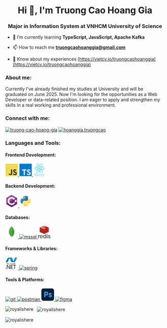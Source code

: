 <h1 align="center">Hi 👋, I'm Truong Cao Hoang Gia</h1>
<h3 align="center">Major in Information System at VNHCM University of Science</h3>

- 🌱 I’m currently learning **TypeScript, JavaScript, Apache Kafka**

- 📫 How to reach me **truongcaohoanggia@gmail.com**

- 📄 Know about my experiences [https://vietcv.io/truongcaohoanggia](https://vietcv.io/truongcaohoanggia)

<h3 align="left">About me:</h3>

Currently I've already finished my studies at University and will be graduated on June 2025. Now I'm looking for the opportunities as a Web Developer or data-related position. I am eager to apply and strengthen my skills in a real working and professional environment.

<h3 align="left">Connect with me:</h3>
<p align="left">
<a href="https://linkedin.com/in/truong-cao-hoang-gia" target="blank"><img align="center" src="https://raw.githubusercontent.com/rahuldkjain/github-profile-readme-generator/master/src/images/icons/Social/linked-in-alt.svg" alt="truong-cao-hoang-gia" height="30" width="40" /></a>
<a href="https://fb.com/hoanggia.truongcao" target="blank"><img align="center" src="https://raw.githubusercontent.com/rahuldkjain/github-profile-readme-generator/master/src/images/icons/Social/facebook.svg" alt="hoanggia.truongcao" height="30" width="40" /></a>
</p>

<h3 align="left">Languages and Tools:</h3>

<h4 align="left">Frontend Development:</h4>
<p align="left">
  <a href="https://developer.mozilla.org/en-US/docs/Web/JavaScript" target="_blank" rel="noreferrer" >
    <img src="https://raw.githubusercontent.com/devicons/devicon/master/icons/javascript/javascript-original.svg" alt="javascript" width="40" height="40"/>
  </a>
  <a href="https://www.typescriptlang.org/" target="_blank" rel="noreferrer">
    <img src="https://raw.githubusercontent.com/devicons/devicon/master/icons/typescript/typescript-original.svg" alt="typescript" width="40" height="40"/>
  </a>
  <a href="https://reactjs.org/" target="_blank" rel="noreferrer">
    <img src="https://raw.githubusercontent.com/devicons/devicon/master/icons/react/react-original-wordmark.svg" alt="react" width="40" height="40"/>
  </a>
</p>

<h4 align="left">Backend Development:</h4>
<p align="left">
  <a href="https://www.w3schools.com/cs/" target="_blank" rel="noreferrer">
    <img src="https://raw.githubusercontent.com/devicons/devicon/master/icons/csharp/csharp-original.svg" alt="csharp" width="40" height="40"/>
  </a>
  <a href="https://www.python.org/" target="_blank" rel="noreferrer">
    <img src="https://raw.githubusercontent.com/devicons/devicon/master/icons/python/python-original.svg" alt="python" width="40" height="40"/>
  </a>
</p>

<h4 align="left">Databases:</h4>
<p align="left">
  <a href="https://www.mongodb.com/" target="_blank" rel="noreferrer">
    <img src="https://raw.githubusercontent.com/devicons/devicon/master/icons/mongodb/mongodb-original.svg" alt="mongodb" width="40" height="40"/>
  </a>
  <a href="https://www.microsoft.com/en-us/sql-server" target="_blank" rel="noreferrer">
    <img src="https://www.svgrepo.com/show/303229/microsoft-sql-server-logo.svg" alt="mssql" width="40" height="40"/>
  </a>
  <a href="https://redis.io" target="_blank" rel="noreferrer">
    <img src="https://raw.githubusercontent.com/devicons/devicon/master/icons/redis/redis-original-wordmark.svg" alt="redis" width="40" height="40"/>
  </a>
</p>

<h4 align="left">Frameworks & Libraries:</h4>
<p align="left">
  <a href="https://dotnet.microsoft.com/" target="_blank" rel="noreferrer">
    <img src="https://raw.githubusercontent.com/devicons/devicon/master/icons/dot-net/dot-net-original-wordmark.svg" alt="dotnet" width="40" height="40"/>
  </a>
  <a href="https://spring.io/" target="_blank" rel="noreferrer">
    <img src="https://www.vectorlogo.zone/logos/springio/springio-icon.svg" alt="spring" width="40" height="40"/>
  </a>
</p>

<h4 align="left">Tools & Platforms:</h4>
<p align="left">
  <a href="https://git-scm.com/" target="_blank" rel="noreferrer">
    <img src="https://www.vectorlogo.zone/logos/git-scm/git-scm-icon.svg" alt="git" width="40" height="40"/>
  </a>
  <a href="https://postman.com" target="_blank" rel="noreferrer">
    <img src="https://www.vectorlogo.zone/logos/getpostman/getpostman-icon.svg" alt="postman" width="40" height="40"/>
  </a>
  <a href="https://www.adobe.com/products/photoshop.html" target="_blank" rel="noreferrer">
    <img src="https://raw.githubusercontent.com/devicons/devicon/master/icons/photoshop/photoshop-original.svg" alt="photoshop" width="40" height="40"/>
  </a>
  <a href="https://www.figma.com/" target="_blank" rel="noreferrer"> 
    <img src="https://www.vectorlogo.zone/logos/figma/figma-icon.svg" alt="figma" width="40" height="40"/>
  </a>
</p>

 <p><img align="left" src="https://github-readme-stats.vercel.app/api/top-langs?username=royalishere&show_icons=true&locale=en&layout=compact" alt="royalishere" /></p>
 
 <p>&nbsp&nbsp&nbsp;<img align="center" src="https://github-readme-stats.vercel.app/api?username=royalishere&show_icons=true&locale=en" alt="royalishere" /></p>
 
 <p><img align="center" src="https://github-readme-streak-stats.herokuapp.com/?user=royalishere" alt="royalishere" /></p>
